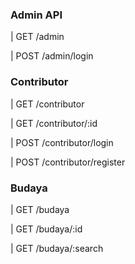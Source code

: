 ### Admin API
| GET /admin

| POST /admin/login


### Contributor
| GET /contributor

| GET /contributor/:id

| POST /contributor/login

| POST /contributor/register


### Budaya
| GET /budaya

| GET /budaya/:id

| GET /budaya/:search